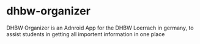 dhbw-organizer
==============

DHBW Organizer is an Adnroid App for the DHBW Loerrach in germany, to assist students in getting all importent information in one place
